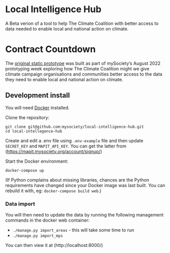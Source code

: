# Local Intelligence Hub

A Beta verion of a tool to help The Climate Coalition with better access
to data needed to enable local and national action on climate.

# Contract Countdown


The [original static prototype](https://github.com/mysociety/local-intelligence-hub/commit/4fab6ff08401d4e4c29615ab07ff4f6c4f4e6050) was built as part of mySociety’s August 2022 prototyping week exploring how The Climate Coalition might we give climate campaign organisations and communities better access to the data they need to enable local and national action on climate.

## Development install

You will need [Docker](https://docs.docker.com/desktop/) installed.

Clone the repository:

    git clone git@github.com:mysociety/local-intelligence-hub.git
    cd local-intellegence-hub

Create and edit a .env file using `.env-example` file and then
update `SECRET_KEY` and `MAPIT_API_KEY`. You can get the latter from (https://mapit.mysociety.org/account/signup/)

Start the Docker environment:

    docker-compose up

(If Python complains about missing libraries, chances are the Python requirements have changed since your Docker image was last built. You can rebuild it with, eg: `docker-compose build web`.)

### Data import

You will then need to update the data by running the following
management commands in the docker web container:

* `./manage.py import_areas` - this will take some time to run
* `./manage.py import_mps`

You can then view it at (http://localhost:8000/)
